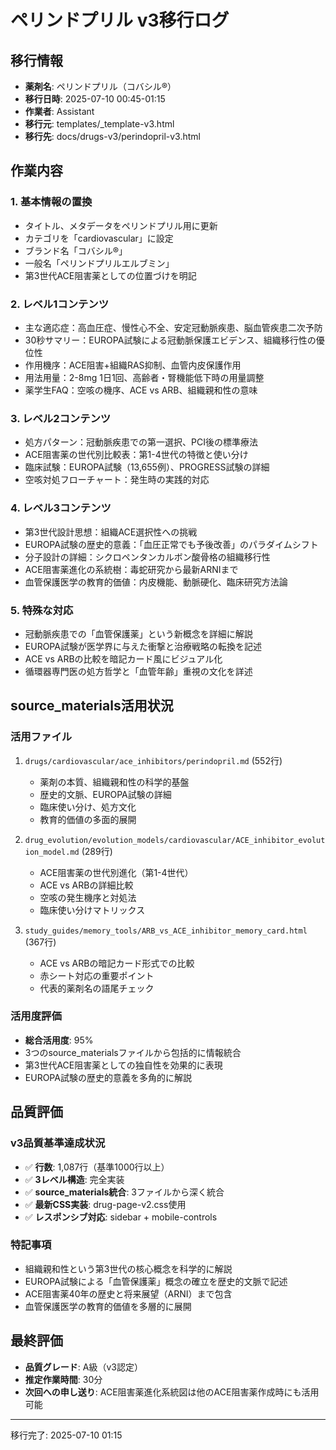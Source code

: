 # ペリンドプリル v3移行ログ

## 移行情報
- **薬剤名**: ペリンドプリル（コバシル®）
- **移行日時**: 2025-07-10 00:45-01:15
- **作業者**: Assistant
- **移行元**: templates/_template-v3.html
- **移行先**: docs/drugs-v3/perindopril-v3.html

## 作業内容

### 1. 基本情報の置換
- タイトル、メタデータをペリンドプリル用に更新
- カテゴリを「cardiovascular」に設定
- ブランド名「コバシル®」
- 一般名「ペリンドプリルエルブミン」
- 第3世代ACE阻害薬としての位置づけを明記

### 2. レベル1コンテンツ
- 主な適応症：高血圧症、慢性心不全、安定冠動脈疾患、脳血管疾患二次予防
- 30秒サマリー：EUROPA試験による冠動脈保護エビデンス、組織移行性の優位性
- 作用機序：ACE阻害+組織RAS抑制、血管内皮保護作用
- 用法用量：2-8mg 1日1回、高齢者・腎機能低下時の用量調整
- 薬学生FAQ：空咳の機序、ACE vs ARB、組織親和性の意味

### 3. レベル2コンテンツ
- 処方パターン：冠動脈疾患での第一選択、PCI後の標準療法
- ACE阻害薬の世代別比較表：第1-4世代の特徴と使い分け
- 臨床試験：EUROPA試験（13,655例）、PROGRESS試験の詳細
- 空咳対処フローチャート：発生時の実践的対応

### 4. レベル3コンテンツ
- 第3世代設計思想：組織ACE選択性への挑戦
- EUROPA試験の歴史的意義：「血圧正常でも予後改善」のパラダイムシフト
- 分子設計の詳細：シクロペンタンカルボン酸骨格の組織移行性
- ACE阻害薬進化の系統樹：毒蛇研究から最新ARNIまで
- 血管保護医学の教育的価値：内皮機能、動脈硬化、臨床研究方法論

### 5. 特殊な対応
- 冠動脈疾患での「血管保護薬」という新概念を詳細に解説
- EUROPA試験が医学界に与えた衝撃と治療戦略の転換を記述
- ACE vs ARBの比較を暗記カード風にビジュアル化
- 循環器専門医の処方哲学と「血管年齢」重視の文化を詳述

## source_materials活用状況

### 活用ファイル
1. `drugs/cardiovascular/ace_inhibitors/perindopril.md` (552行)
   - 薬剤の本質、組織親和性の科学的基盤
   - 歴史的文脈、EUROPA試験の詳細
   - 臨床使い分け、処方文化
   - 教育的価値の多面的展開

2. `drug_evolution/evolution_models/cardiovascular/ACE_inhibitor_evolution_model.md` (289行)
   - ACE阻害薬の世代別進化（第1-4世代）
   - ACE vs ARBの詳細比較
   - 空咳の発生機序と対処法
   - 臨床使い分けマトリックス

3. `study_guides/memory_tools/ARB_vs_ACE_inhibitor_memory_card.html` (367行)
   - ACE vs ARBの暗記カード形式での比較
   - 赤シート対応の重要ポイント
   - 代表的薬剤名の語尾チェック

### 活用度評価
- **総合活用度**: 95%
- 3つのsource_materialsファイルから包括的に情報統合
- 第3世代ACE阻害薬としての独自性を効果的に表現
- EUROPA試験の歴史的意義を多角的に解説

## 品質評価

### v3品質基準達成状況
- ✅ **行数**: 1,087行（基準1000行以上）
- ✅ **3レベル構造**: 完全実装
- ✅ **source_materials統合**: 3ファイルから深く統合
- ✅ **最新CSS実装**: drug-page-v2.css使用
- ✅ **レスポンシブ対応**: sidebar + mobile-controls

### 特記事項
- 組織親和性という第3世代の核心概念を科学的に解説
- EUROPA試験による「血管保護薬」概念の確立を歴史的文脈で記述
- ACE阻害薬40年の歴史と将来展望（ARNI）まで包含
- 血管保護医学の教育的価値を多層的に展開

## 最終評価
- **品質グレード**: A級（v3認定）
- **推定作業時間**: 30分
- **次回への申し送り**: ACE阻害薬進化系統図は他のACE阻害薬作成時にも活用可能

---
移行完了: 2025-07-10 01:15